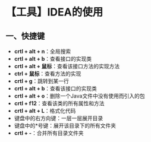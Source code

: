 # 【工具】IDEA的使用

## 一、快捷键

* **crtl + alt + n**：全局搜索
* **crtl + alt + b**：查看接口的实现类
* **crtl + alt + 鼠标**：查看该接口方法的实现方法
* **ctrl + 鼠标**：查看方法的实现
* **crtl + g**：跳转到某一行
* **crtl + alt + b**：查看该接口的实现类
* **crtl + alt + o**：删除一个Java文件中没有使用而引入的包
* **crtl + f12**：查看该类的所有属性和方法
* **crtl + alt + L**：格式化代码
* 键盘中的右方向键：一层一层展开目录
* 键盘中的*号键：展开该目录下的所有文件夹
* **crtl + -**：合并所有目录文件夹